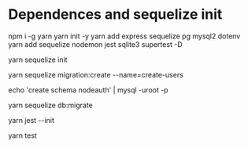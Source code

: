 # Dependences and sequelize init

npm i -g yarn
yarn init -y
yarn add express sequelize pg mysql2 dotenv
yarn add sequelize nodemon jest sqlite3 supertest -D

<!-- Iniciando sequilize e gerando arquiivos -->
yarn sequelize init

<!-- Criando Migratoin -->
yarn sequelize migration:create --name=create-users

<!-- Criando bando no mysql antes de rodar migration -->
echo 'create schema nodeauth' | mysql -uroot -p

<!-- Rodando migrations: -->
yarn sequelize db:migrate

<!-- Iniciando jest para TDD -->
yarn jest --init

<!-- rodando testes -->
yarn test
